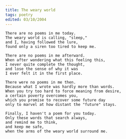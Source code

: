 ```yaml
---
title: The weary world
tags: poetry
edited: 03/10/2004
---
```


    There are no poems in me today.
    The weary world is calling, "sleep,"
    and I, having followed the lure,
    found only a siren too tired to keep me.

    There are no poems in me afterward.
    When after wondering what this feeling this,
    I never quite complete the thought,
    and lose the sense of why it was
    I ever felt it in the first place.

    There were no poems in me then.
    Because what I wrote was hardly more than words.
    When you try too hard to force meaning from desire,
    a certain poverty overcomes you,
    which you promise to recover some future day
    only to marvel at how distant the "future" stays.

    Finally, I haven't a poem for you today.
    Only these words that search always,
    and remind me to think,
    and keep me safe,
    when the arms of the weary world surround me.


